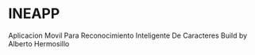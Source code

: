 # INEAPP
Aplicacion Movil Para Reconocimiento Inteligente De Caracteres
Build by Alberto Hermosillo
